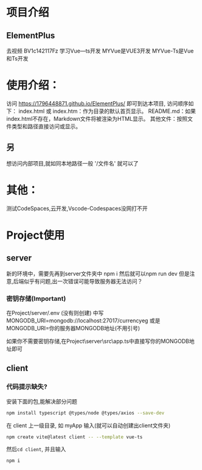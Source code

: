 # 项目介绍
## ElementPlus
去视频 BV1c142117Fz 学习Vue—ts开发
MYVue是VUE3开发
MYVue-Ts是Vue和Ts开发

# 使用介绍：
访问 https://1796448871.github.io/ElementPlus/ 即可到达本项目,
访问顺序如下：
index.html 或 index.htm：作为目录的默认首页显示。
README.md：如果index.html不存在，Markdown文件将被渲染为HTML显示。
其他文件：按照文件类型和路径直接访问或显示。
## 另
想访问内部项目,就如同本地路径一般 '/文件名' 就可以了

# 其他：
测试CodeSpaces,云开发,Vscode-Codespaces没网打不开

# Project使用
## server
新的环境中，需要先再到server文件夹中 npm i
然后就可以npm run dev
但是注意,后端似乎有问题,出一次错误可能导致服务器无法访问？
### 密钥存储(Important)
在Project/server/.env  (没有则创建)
中写MONGODB_URI=mongodb://localhost:27017/currencyeg
或是MONGODB_URI=你的服务器MONGODB地址(不用引号)

如果你不需要密钥存储,在Project\server\src\app.ts中直接写你的MONGODB地址即可

## client

### 代码提示缺失?
安装下面的包,能解决部分问题
```bash
npm install typescript @types/node @types/axios --save-dev
```
在 client 上一级目录, 如 myApp 输入(就可以自动创建出client文件夹)

```bash
npm create vite@latest client -- --template vue-ts
```

然后`cd client`, 并且输入

```bash
npm i
```

